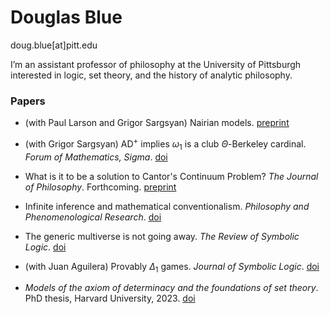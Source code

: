 # Douglas Blue

doug.blue[at]pitt.edu

I’m an assistant professor of philosophy at the University of Pittsburgh interested in logic, set theory, and the history of analytic philosophy.


### Papers

* (with Paul Larson and Grigor Sargsyan) Nairian models. [preprint](https://doi.org/10.48550/arXiv.2501.18958)

* (with Grigor Sargsyan) AD${}^+$ implies $\omega_1$ is a club $\Theta$-Berkeley cardinal. _Forum of Mathematics, Sigma_. [doi](https://doi.org/10.1017/fms.2025.10082)

* What is it to be a solution to Cantor's Continuum Problem? _The Journal of Philosophy_. Forthcoming. [preprint](https://philsci-archive.pitt.edu/24666/)

* Infinite inference and mathematical conventionalism. _Philosophy and Phenomenological Research_. [doi](https://doi.org/10.1111/phpr.13084)

* The generic multiverse is not going away. _The Review of Symbolic Logic_. [doi](https://doi.org/10.1017/S1755020324000297)

* (with Juan Aguilera) Provably $\Delta_1$ games. _Journal of Symbolic Logic_. [doi](https://doi.org/10.1017/jsl.2020.71)

* _Models of the axiom of determinacy and the foundations of set theory_. PhD thesis, Harvard University, 2023. [doi](https://nrs.harvard.edu/URN-3:HUL.INSTREPOS:37375720)